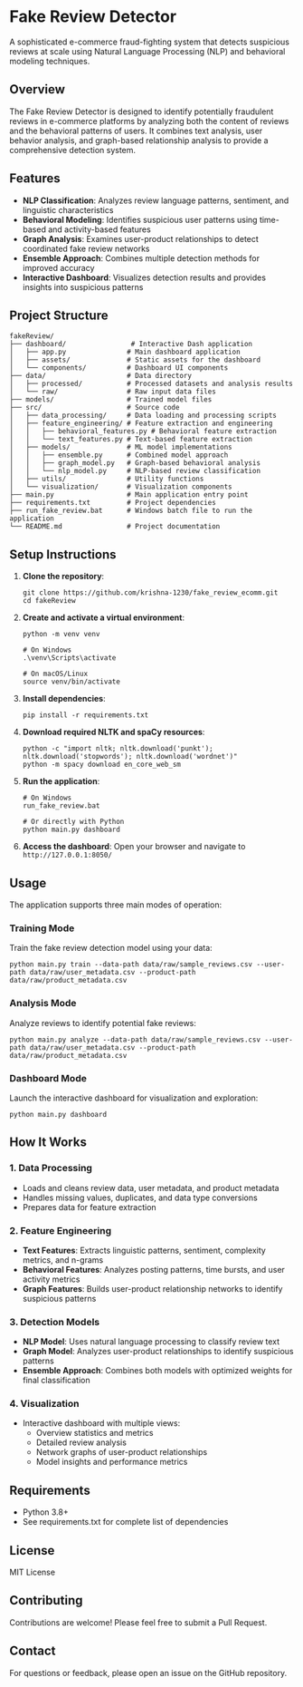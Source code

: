 # Fake Review Detector

A sophisticated e-commerce fraud-fighting system that detects suspicious reviews at scale using Natural Language Processing (NLP) and behavioral modeling techniques.

## Overview

The Fake Review Detector is designed to identify potentially fraudulent reviews in e-commerce platforms by analyzing both the content of reviews and the behavioral patterns of users. It combines text analysis, user behavior analysis, and graph-based relationship analysis to provide a comprehensive detection system.

## Features

- **NLP Classification**: Analyzes review language patterns, sentiment, and linguistic characteristics
- **Behavioral Modeling**: Identifies suspicious user patterns using time-based and activity-based features
- **Graph Analysis**: Examines user-product relationships to detect coordinated fake review networks
- **Ensemble Approach**: Combines multiple detection methods for improved accuracy
- **Interactive Dashboard**: Visualizes detection results and provides insights into suspicious patterns

## Project Structure

```
fakeReview/
├── dashboard/                # Interactive Dash application
│   ├── app.py               # Main dashboard application
│   ├── assets/              # Static assets for the dashboard
│   └── components/          # Dashboard UI components
├── data/                    # Data directory
│   ├── processed/           # Processed datasets and analysis results
│   └── raw/                 # Raw input data files
├── models/                  # Trained model files
├── src/                     # Source code
│   ├── data_processing/     # Data loading and processing scripts
│   ├── feature_engineering/ # Feature extraction and engineering
│   │   ├── behavioral_features.py # Behavioral feature extraction
│   │   └── text_features.py # Text-based feature extraction
│   ├── models/              # ML model implementations
│   │   ├── ensemble.py      # Combined model approach
│   │   ├── graph_model.py   # Graph-based behavioral analysis
│   │   └── nlp_model.py     # NLP-based review classification
│   ├── utils/               # Utility functions
│   └── visualization/       # Visualization components
├── main.py                  # Main application entry point
├── requirements.txt         # Project dependencies
├── run_fake_review.bat      # Windows batch file to run the application
└── README.md                # Project documentation
```

## Setup Instructions

1. **Clone the repository**:
   ```
   git clone https://github.com/krishna-1230/fake_review_ecomm.git
   cd fakeReview
   ```

2. **Create and activate a virtual environment**:
   ```
   python -m venv venv
   
   # On Windows
   .\venv\Scripts\activate
   
   # On macOS/Linux
   source venv/bin/activate
   ```

3. **Install dependencies**:
   ```
   pip install -r requirements.txt
   ```

4. **Download required NLTK and spaCy resources**:
   ```
   python -c "import nltk; nltk.download('punkt'); nltk.download('stopwords'); nltk.download('wordnet')"
   python -m spacy download en_core_web_sm
   ```

5. **Run the application**:
   ```
   # On Windows
   run_fake_review.bat
   
   # Or directly with Python
   python main.py dashboard
   ```

6. **Access the dashboard**:
   Open your browser and navigate to `http://127.0.0.1:8050/`

## Usage

The application supports three main modes of operation:

### Training Mode

Train the fake review detection model using your data:

```
python main.py train --data-path data/raw/sample_reviews.csv --user-path data/raw/user_metadata.csv --product-path data/raw/product_metadata.csv
```

### Analysis Mode

Analyze reviews to identify potential fake reviews:

```
python main.py analyze --data-path data/raw/sample_reviews.csv --user-path data/raw/user_metadata.csv --product-path data/raw/product_metadata.csv
```

### Dashboard Mode

Launch the interactive dashboard for visualization and exploration:

```
python main.py dashboard
```

## How It Works

### 1. Data Processing

- Loads and cleans review data, user metadata, and product metadata
- Handles missing values, duplicates, and data type conversions
- Prepares data for feature extraction

### 2. Feature Engineering

- **Text Features**: Extracts linguistic patterns, sentiment, complexity metrics, and n-grams
- **Behavioral Features**: Analyzes posting patterns, time bursts, and user activity metrics
- **Graph Features**: Builds user-product relationship networks to identify suspicious patterns

### 3. Detection Models

- **NLP Model**: Uses natural language processing to classify review text
- **Graph Model**: Analyzes user-product relationships to identify suspicious patterns
- **Ensemble Approach**: Combines both models with optimized weights for final classification

### 4. Visualization

- Interactive dashboard with multiple views:
  - Overview statistics and metrics
  - Detailed review analysis
  - Network graphs of user-product relationships
  - Model insights and performance metrics

## Requirements

- Python 3.8+
- See requirements.txt for complete list of dependencies

## License

MIT License

## Contributing

Contributions are welcome! Please feel free to submit a Pull Request.

## Contact

For questions or feedback, please open an issue on the GitHub repository.
